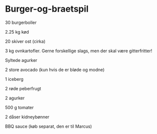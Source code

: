 # Burger-og-braetspil

30 burgerboller

2.25 kg kød

20 skiver ost (cirka)

3 kg ovnkartofler. Gerne forskellige slags, men der skal være gitterfritter!

Syltede agurker

2 store avocado (kun hvis de er bløde og modne)

1 iceberg

2 røde peberfrugt

2 agurker

500 g tomater

2 dåser kidneybønner

BBQ sauce (køb separat, den er til Marcus)
